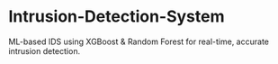 # Intrusion-Detection-System
ML-based IDS using XGBoost &amp; Random Forest for real-time, accurate intrusion detection.
